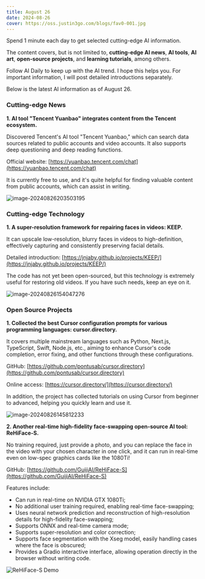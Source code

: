```yaml
---
title: August 26
date: 2024-08-26
cover: https://oss.justin3go.com/blogs/fav0-001.jpg
---
```



Spend 1 minute each day to get selected cutting-edge AI information.

The content covers, but is not limited to, **cutting-edge AI news**, **AI tools**, **AI art**, **open-source projects**, and **learning tutorials**, among others.

Follow AI Daily to keep up with the AI trend. I hope this helps you. For important information, I will post detailed introductions separately.

Below is the latest AI information as of August 26.

### Cutting-edge News

**1. AI tool "Tencent Yuanbao" integrates content from the Tencent ecosystem.**

Discovered Tencent's AI tool "Tencent Yuanbao," which can search data sources related to public accounts and video accounts. It also supports deep questioning and deep reading functions.

Official website: [https://yuanbao.tencent.com/chat](https://yuanbao.tencent.com/chat)

It is currently free to use, and it's quite helpful for finding valuable content from public accounts, which can assist in writing.

![image-20240826203503195](https://cdn.jsdelivr.net/gh/freelander/oss@master/ai-daily/2024-08-26/image-20240826203503195.png)

### Cutting-edge Technology

**1. A super-resolution framework for repairing faces in videos: KEEP.**

It can upscale low-resolution, blurry faces in videos to high-definition, effectively capturing and consistently preserving facial details.

Detailed introduction: [https://jnjaby.github.io/projects/KEEP/](https://jnjaby.github.io/projects/KEEP/)

The code has not yet been open-sourced, but this technology is extremely useful for restoring old videos. If you have such needs, keep an eye on it.

![image-20240826154047276](https://cdn.jsdelivr.net/gh/freelander/oss@master/ai-daily/2024-08-26/image-20240826154047276.png)

### Open Source Projects

**1. Collected the best Cursor configuration prompts for various programming languages: cursor.directory.**

It covers multiple mainstream languages such as Python, Next.js, TypeScript, Swift, Node.js, etc., aiming to enhance Cursor's code completion, error fixing, and other functions through these configurations.

GitHub: [https://github.com/pontusab/cursor.directory](https://github.com/pontusab/cursor.directory)

Online access: [https://cursor.directory/](https://cursor.directory/)

In addition, the project has collected tutorials on using Cursor from beginner to advanced, helping you quickly learn and use it.

![image-20240826145812233](https://cdn.jsdelivr.net/gh/freelander/oss@master/ai-daily/2024-08-26/image-20240826145812233.png)

**2. Another real-time high-fidelity face-swapping open-source AI tool: ReHiFace-S.**

No training required, just provide a photo, and you can replace the face in the video with your chosen character in one click, and it can run in real-time even on low-spec graphics cards like the 1080Ti!

GitHub: [https://github.com/GuijiAI/ReHiFace-S](https://github.com/GuijiAI/ReHiFace-S)

Features include:

- Can run in real-time on NVIDIA GTX 1080Ti;
- No additional user training required, enabling real-time face-swapping;
- Uses neural network prediction and reconstruction of high-resolution details for high-fidelity face-swapping;
- Supports ONNX and real-time camera mode;
- Supports super-resolution and color correction;
- Supports face segmentation with the Xseg model, easily handling cases where the face is obscured;
- Provides a Gradio interactive interface, allowing operation directly in the browser without writing code.

![ReHiFace-S Demo](https://cdn.jsdelivr.net/gh/freelander/oss@master/ai-daily/2024-08-26/ReHiFace-S%20Demo.gif)

